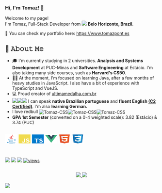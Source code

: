 ### Hi, I'm Tomaz! 👋

<p>Welcome to my page! </br>
I'm Tomaz, Full-Stack Developer from <img src="https://cdn-icons-png.flaticon.com/256/3909/3909370.png" width="13"/> <b>Belo Horizonte, Brazil</b>.
<br> 

💎 You can check my portfolio here: https://www.tomazpont.es

## 📖 𝙰𝚋𝚘𝚞𝚝 𝙼𝚎
- 🎓 I'm currently studying in 2 universities. **Analysis and Systems Development** at PUC-Minas and **Software Engineering** at Estácio. I'm also taking many side courses, such as **Harvard's CS50**.
- 👨‍💻 At the moment, I'm focused on learning Java, after a few months of heavy studies in JavaScript. I also have a bit of experience with TypeScript and VueJS.
- 💻 Proud creator of [ultimamedalha.com.br](https://www.ultimamedalha.com.br)
- <img src="https://cdn-icons-png.flaticon.com/256/3909/3909370.png" width="15"/><img src="https://cdn-icons-png.flaticon.com/512/323/323310.png" width="15"/><img src="https://cdn-icons-png.flaticon.com/512/197/197571.png" width="15"/> I can speak **native Brazilian portuguese** and **fluent English [(C2 Certified)](https://www.efset.org/cert/81WpEu)**. I'm also **learning German.**
- I love redbull <img target="_blank" align="center" alt="Tomaz-CSS" height="20" width="20" src="https://cdn3.iconfinder.com/data/icons/food-emoji/50/EnergyDrink-512.png"><img target="_blank" align="center" alt="Tomaz-CSS" height="20" width="20" src="https://cdn3.iconfinder.com/data/icons/food-emoji/50/EnergyDrink-512.png"><img target="_blank" align="center" alt="Tomaz-CSS" height="20" width="20" src="https://cdn3.iconfinder.com/data/icons/food-emoji/50/EnergyDrink-512.png">
- **GPA 1st Semester** (converted on a 0-4 weighted scale): 3.82 (Estácio) & 3.74 (PUC)
<div style="display: inline_block"><br>
  <img target="_blank" align="center" alt="Tomaz-Ts" height="30" width="40" src="https://raw.githubusercontent.com/devicons/devicon/master/icons/java/java-original.svg">
  <img target="_blank" align="center" alt="Tomaz-Js" height="30" width="40" src="https://raw.githubusercontent.com/devicons/devicon/master/icons/javascript/javascript-plain.svg">
  <img target="_blank" align="center" alt="Tomaz-Ts" height="30" width="40" src="https://raw.githubusercontent.com/devicons/devicon/master/icons/typescript/typescript-plain.svg">
  <img target="_blank" align="center" alt="Tomaz-CSS" height="30" width="40" src="https://raw.githubusercontent.com/devicons/devicon/55609aa5bd817ff167afce0d965585c92040787a/icons/vuejs/vuejs-original.svg">
  <img target="_blank" align="center" alt="Tomaz-HTML" height="30" width="40" src="https://raw.githubusercontent.com/devicons/devicon/master/icons/html5/html5-original.svg">
  <img target="_blank" align="center" alt="Tomaz-CSS" height="30" width="40" src="https://raw.githubusercontent.com/devicons/devicon/master/icons/css3/css3-original.svg">
</div>

  ##

<div> 
<br>
  <a href="https://www.tomazpont.es" target="_blank"><img src="https://img.shields.io/badge/website-000000?style=for-the-badge&logo=About.me&logoColor=white" target="_blank"></a>
  <a href = "mailto:tomazmppontes@gmail.com"><img src="https://img.shields.io/badge/Gmail-D14836?style=for-the-badge&logo=gmail&logoColor=white" target="_blank"></a>
  <a href="https://www.linkedin.com/in/tomaz-pontes-851b85131/" target="_blank"><img src="https://img.shields.io/badge/-LinkedIn-%230077B5?style=for-the-badge&logo=linkedin&logoColor=white" target="_blank"></a> 
  <a href="#">
    <img alt="views" title="GitHub profile views" src="https://komarev.com/ghpvc/?username=TomazMPP&color=blueviolet&style=for-the-badge&label=VISITORS"/>
  </a>
</div>

##

<div>
  <a href="#" target="_self">
      <div align="center">
        <img width="60%" src="https://github-readme-stats-plum-five-51.vercel.app//api?username=TomazMPP&hide=&count_private=true&bg_color=0D1117&theme=react&hide_border=true&show_icons=true"/>
        <img width="38.25%" src="https://github-readme-stats-plum-five-51.vercel.app//api/top-langs/?username=TomazMPP&langs_count=10&count_private=true&layout=compact&theme=react&hide_border=true&bg_color=0D1117"/></a>
        </div>
</div>
    <br>
<img src="https://github-readme-activity-graph.vercel.app/graph?username=TomazMPP&theme=github-compact">
